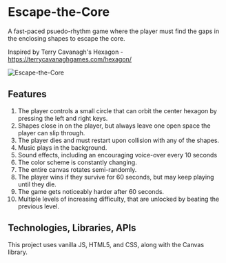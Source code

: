 # Escape-the-Core

A fast-paced psuedo-rhythm game where the player must find the gaps in the enclosing shapes to escape the core.

Inspired by Terry Cavanagh's Hexagon - https://terrycavanaghgames.com/hexagon/

![Escape-the-Core](assets/images/EscapeTheCore.gif)

## Features
1. The player controls a small circle that can orbit the center hexagon by pressing the left and right keys.
2. Shapes close in on the player, but always leave one open space the player can slip through.
3. The player dies and must restart upon collision with any of the shapes.
4. Music plays in the background.
5. Sound effects, including an encouraging voice-over every 10 seconds
6. The color scheme is constantly changing.
7. The entire canvas rotates semi-randomly.
8. The player wins if they survive for 60 seconds, but may keep playing until they die.
9. The game gets noticeably harder after 60 seconds.
10. Multiple levels of increasing difficulty, that are unlocked by beating the previous level.

## Technologies, Libraries, APIs

This project uses vanilla JS, HTML5, and CSS, along with the Canvas library.
